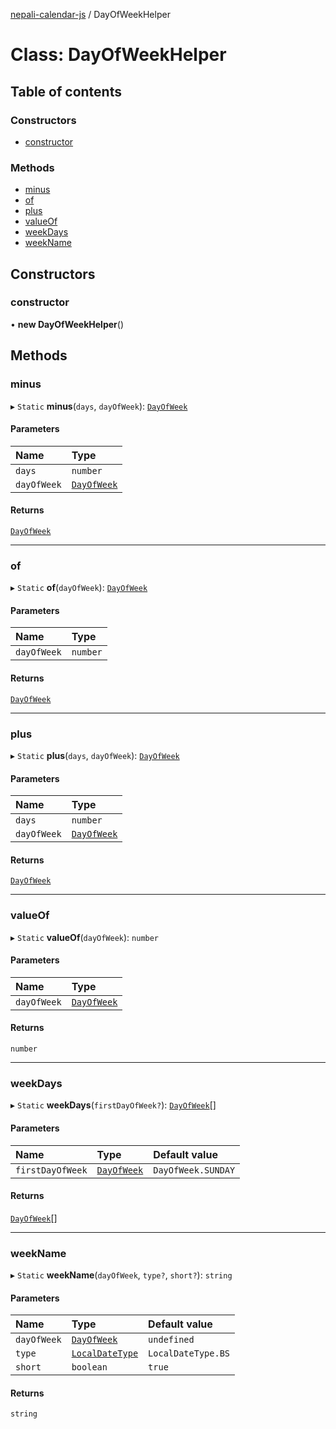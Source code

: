 [nepali-calendar-js](../README.md) / DayOfWeekHelper

# Class: DayOfWeekHelper

## Table of contents

### Constructors

- [constructor](DayOfWeekHelper.md#constructor)

### Methods

- [minus](DayOfWeekHelper.md#minus)
- [of](DayOfWeekHelper.md#of)
- [plus](DayOfWeekHelper.md#plus)
- [valueOf](DayOfWeekHelper.md#valueof)
- [weekDays](DayOfWeekHelper.md#weekdays)
- [weekName](DayOfWeekHelper.md#weekname)

## Constructors

### constructor

• **new DayOfWeekHelper**()

## Methods

### minus

▸ `Static` **minus**(`days`, `dayOfWeek`): [`DayOfWeek`](../enums/DayOfWeek.md)

#### Parameters

| Name | Type |
| :------ | :------ |
| `days` | `number` |
| `dayOfWeek` | [`DayOfWeek`](../enums/DayOfWeek.md) |

#### Returns

[`DayOfWeek`](../enums/DayOfWeek.md)

___

### of

▸ `Static` **of**(`dayOfWeek`): [`DayOfWeek`](../enums/DayOfWeek.md)

#### Parameters

| Name | Type |
| :------ | :------ |
| `dayOfWeek` | `number` |

#### Returns

[`DayOfWeek`](../enums/DayOfWeek.md)

___

### plus

▸ `Static` **plus**(`days`, `dayOfWeek`): [`DayOfWeek`](../enums/DayOfWeek.md)

#### Parameters

| Name | Type |
| :------ | :------ |
| `days` | `number` |
| `dayOfWeek` | [`DayOfWeek`](../enums/DayOfWeek.md) |

#### Returns

[`DayOfWeek`](../enums/DayOfWeek.md)

___

### valueOf

▸ `Static` **valueOf**(`dayOfWeek`): `number`

#### Parameters

| Name | Type |
| :------ | :------ |
| `dayOfWeek` | [`DayOfWeek`](../enums/DayOfWeek.md) |

#### Returns

`number`

___

### weekDays

▸ `Static` **weekDays**(`firstDayOfWeek?`): [`DayOfWeek`](../enums/DayOfWeek.md)[]

#### Parameters

| Name | Type | Default value |
| :------ | :------ | :------ |
| `firstDayOfWeek` | [`DayOfWeek`](../enums/DayOfWeek.md) | `DayOfWeek.SUNDAY` |

#### Returns

[`DayOfWeek`](../enums/DayOfWeek.md)[]

___

### weekName

▸ `Static` **weekName**(`dayOfWeek`, `type?`, `short?`): `string`

#### Parameters

| Name | Type | Default value |
| :------ | :------ | :------ |
| `dayOfWeek` | [`DayOfWeek`](../enums/DayOfWeek.md) | `undefined` |
| `type` | [`LocalDateType`](../enums/LocalDateType.md) | `LocalDateType.BS` |
| `short` | `boolean` | `true` |

#### Returns

`string`
